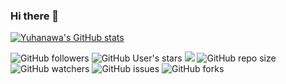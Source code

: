 ### Hi there 👋


[![Yuhanawa's GitHub stats](https://github-readme-stats.vercel.app/api?username=Yuhanawa&show_icons=true&theme=dracula&hide_border=true)](https://github.com/Yuhanawa)
<!-- https://github.com/anuraghazra/github-readme-stats --!>  

<img alt="GitHub followers" src="https://img.shields.io/github/followers/Yuhanawa?style=social">
<img alt="GitHub User's stars" src="https://img.shields.io/github/stars/Yuhanawa?style=social">


<img src="https://img.shields.io/github/license/Yuhanawa/Yuhanawa?style=flat-square">  
<img alt="GitHub repo size" src="https://img.shields.io/github/repo-size/Yuhanawa/Yuhanawa?style=flat-square">
<img alt="GitHub watchers" src="https://img.shields.io/github/watchers/Yuhanawa/Yuhanawa?style=flat-square">
<img alt="GitHub issues" src="https://img.shields.io/github/issues/Yuhanawa/Yuhanawa?style=flat-square">
<img alt="GitHub forks" src="https://img.shields.io/github/forks/Yuhanawa/Yuhanawa?style=flat-square">

<!--
**Yuhanawa/Yuhanawa** is a ✨ _special_ ✨ repository because its `README.md` (this file) appears on your GitHub profile.

Here are some ideas to get you started:

- 🔭 I’m currently working on ...
- 🌱 I’m currently learning ...
- 👯 I’m looking to collaborate on ...
- 🤔 I’m looking for help with ...
- 💬 Ask me about ...
- 📫 How to reach me: ...
- 😄 Pronouns: ...
- ⚡ Fun fact: ...
-->
